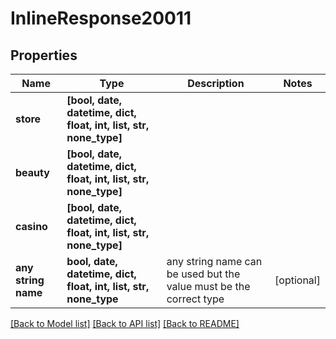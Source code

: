 # InlineResponse20011


## Properties
Name | Type | Description | Notes
------------ | ------------- | ------------- | -------------
**store** | **[bool, date, datetime, dict, float, int, list, str, none_type]** |  | 
**beauty** | **[bool, date, datetime, dict, float, int, list, str, none_type]** |  | 
**casino** | **[bool, date, datetime, dict, float, int, list, str, none_type]** |  | 
**any string name** | **bool, date, datetime, dict, float, int, list, str, none_type** | any string name can be used but the value must be the correct type | [optional]

[[Back to Model list]](../README.md#documentation-for-models) [[Back to API list]](../README.md#documentation-for-api-endpoints) [[Back to README]](../README.md)


